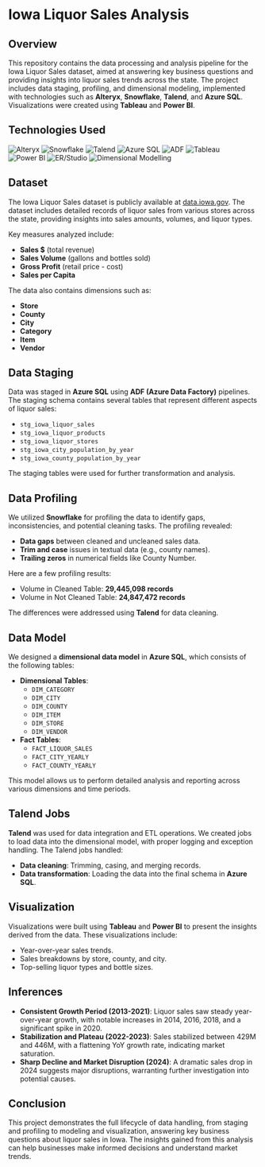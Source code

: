 # Iowa Liquor Sales Analysis

## Overview
This repository contains the data processing and analysis pipeline for the Iowa Liquor Sales dataset, aimed at answering key business questions and providing insights into liquor sales trends across the state. The project includes data staging, profiling, and dimensional modeling, implemented with technologies such as **Alteryx**, **Snowflake**, **Talend**, and **Azure SQL**. Visualizations were created using **Tableau** and **Power BI**.


## Technologies Used

![Alteryx](https://img.shields.io/badge/Alteryx-1c7b9e?style=for-the-badge&logo=alteryx&logoColor=white)
![Snowflake](https://img.shields.io/badge/Snowflake-29B5E8?style=for-the-badge&logo=snowflake&logoColor=white)
![Talend](https://img.shields.io/badge/Talend-FF6D70?style=for-the-badge&logo=talend&logoColor=white)
![Azure SQL](https://img.shields.io/badge/Azure%20SQL-0078D4?style=for-the-badge&logo=microsoft-azure&logoColor=white)
![ADF](https://img.shields.io/badge/Azure%20Data%20Factory-0078D4?style=for-the-badge&logo=microsoft-azure&logoColor=white)
![Tableau](https://img.shields.io/badge/Tableau-E97627?style=for-the-badge&logo=tableau&logoColor=white)
![Power BI](https://img.shields.io/badge/Power%20BI-F2C811?style=for-the-badge&logo=power-bi&logoColor=black)
![ER/Studio](https://img.shields.io/badge/ER%2FStudio-3E5064?style=for-the-badge&logoColor=white)
![Dimensional Modelling](https://img.shields.io/badge/Dimensional%20Modelling-4CAF50?style=for-the-badge&logoColor=white)


## Dataset
The Iowa Liquor Sales dataset is publicly available at [data.iowa.gov](https://data.iowa.gov/Sales-Distribution/Iowa-Liquor-Sales/m3tr-qhgy/about_data). The dataset includes detailed records of liquor sales from various stores across the state, providing insights into sales amounts, volumes, and liquor types.

Key measures analyzed include:
- **Sales $** (total revenue)
- **Sales Volume** (gallons and bottles sold)
- **Gross Profit** (retail price - cost)
- **Sales per Capita**

The data also contains dimensions such as:
- **Store**
- **County**
- **City**
- **Category**
- **Item**
- **Vendor**

## Data Staging
Data was staged in **Azure SQL** using **ADF (Azure Data Factory)** pipelines. The staging schema contains several tables that represent different aspects of liquor sales:

- `stg_iowa_liquor_sales`
- `stg_iowa_liquor_products`
- `stg_iowa_liquor_stores`
- `stg_iowa_city_population_by_year`
- `stg_iowa_county_population_by_year`

The staging tables were used for further transformation and analysis.

## Data Profiling
We utilized **Snowflake** for profiling the data to identify gaps, inconsistencies, and potential cleaning tasks. The profiling revealed:
- **Data gaps** between cleaned and uncleaned sales data.
- **Trim and case** issues in textual data (e.g., county names).
- **Trailing zeros** in numerical fields like County Number.

Here are a few profiling results:
- Volume in Cleaned Table: **29,445,098 records**
- Volume in Not Cleaned Table: **24,847,472 records**
  
The differences were addressed using **Talend** for data cleaning.

## Data Model
We designed a **dimensional data model** in **Azure SQL**, which consists of the following tables:
- **Dimensional Tables**:
  - `DIM_CATEGORY`
  - `DIM_CITY`
  - `DIM_COUNTY`
  - `DIM_ITEM`
  - `DIM_STORE`
  - `DIM_VENDOR`
- **Fact Tables**:
  - `FACT_LIQUOR_SALES`
  - `FACT_CITY_YEARLY`
  - `FACT_COUNTY_YEARLY`

This model allows us to perform detailed analysis and reporting across various dimensions and time periods.

## Talend Jobs
**Talend** was used for data integration and ETL operations. We created jobs to load data into the dimensional model, with proper logging and exception handling. The Talend jobs handled:
- **Data cleaning**: Trimming, casing, and merging records.
- **Data transformation**: Loading the data into the final schema in **Azure SQL**.

## Visualization
Visualizations were built using **Tableau** and **Power BI** to present the insights derived from the data. These visualizations include:
- Year-over-year sales trends.
- Sales breakdowns by store, county, and city.
- Top-selling liquor types and bottle sizes.
  
## Inferences
- **Consistent Growth Period (2013-2021)**: Liquor sales saw steady year-over-year growth, with notable increases in 2014, 2016, 2018, and a significant spike in 2020.
- **Stabilization and Plateau (2022-2023)**: Sales stabilized between 429M and 446M, with a flattening YoY growth rate, indicating market saturation.
- **Sharp Decline and Market Disruption (2024)**: A dramatic sales drop in 2024 suggests major disruptions, warranting further investigation into potential causes.



## Conclusion
This project demonstrates the full lifecycle of data handling, from staging and profiling to modeling and visualization, answering key business questions about liquor sales in Iowa. The insights gained from this analysis can help businesses make informed decisions and understand market trends.
